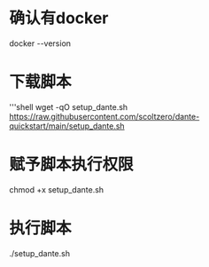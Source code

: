 # 确认有docker
docker --version

# 下载脚本
'''shell
wget -qO setup_dante.sh https://raw.githubusercontent.com/scoltzero/dante-quickstart/main/setup_dante.sh

# 赋予脚本执行权限
chmod +x setup_dante.sh

# 执行脚本
./setup_dante.sh
